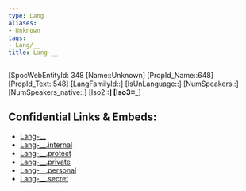```yaml
---
type: Lang
aliases:
- Unknown
tags: 
- Lang/__
title: Lang-__
---
```

[SpocWebEntityId: 348
[Name::Unknown]
[PropId_Name::648]
[PropId_Text::548]
[LangFamilyId::]
[IsUnLanguage::]
[NumSpeakers::]
[NumSpeakers_native::]
[Iso2::__]
[Iso3::___]



## Confidential Links & Embeds: 
- [Lang-__](../../_public/lang/Lang-__.md) 
- [Lang-__.internal](../../_internal/lang/Lang-__.internal.md) 
- [Lang-__.protect](../../_protect/lang/Lang-__.protect.md) 
- [Lang-__.private](../../_private/lang/Lang-__.private.md) 
- [Lang-__.personal](../../_personal/lang/Lang-__.personal.md) 
- [Lang-__.secret](../../_secret/lang/Lang-__.secret.md)

